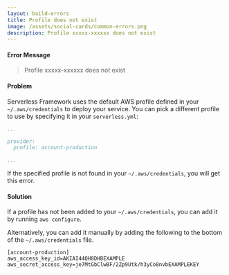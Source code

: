 ```yaml
---
layout: build-errors
title: Profile does not exist
image: /assets/social-cards/common-errors.png
description: Profile xxxxx-xxxxxx does not exist
---
```


#### Error Message

> Profile xxxxx-xxxxxx does not exist


#### Problem

Serverless Framework uses the default AWS profile defined in your `~/.aws/credentials` to deploy your service. You can pick a different profile to use by specifying it in your `serverless.yml`:

``` yml
...

provider:
  profile: account-production

...
```

If the specified profile is not found in your `~/.aws/credentials`, you will get this error.

#### Solution

If a profile has not been added to your `~/.aws/credentials`, you can add it by running `aws configure`.

Alternatively, you can add it manually by adding the following to the bottom of the `~/.aws/credentials` file.

```
[account-production]
aws_access_key_id=AKIAI44QH8DHBEXAMPLE
aws_secret_access_key=je7MtGbClwBF/2Zp9Utk/h3yCo8nvbEXAMPLEKEY
````
